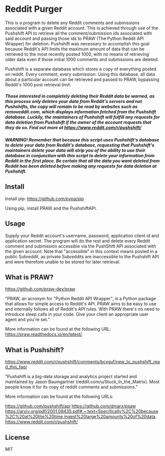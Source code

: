 # Reddit Purger

This is a program to delete any Reddit comments and submissions associated with a given Reddit account. This is achieved through use of the Pushshift API to retrieve all the comment/submission ids associated with said account and passing those ids to PRAW (The Python Reddit API Wrapper) for deletion. Pushshift was necessary to accomplish this goal because Reddit's API limits the maximum amount of data that can be retrieved to the most recently posted 1000, with no means of retrieving older data even if those initial 1000 comments and submissions are deleted.

Pushshift is a separate database which stores a copy of everything posted on reddit. Every comment, every submission. Using this database, all data about a particular account can be retrieved and passed to PRAW, bypassing Reddit's 1000 post retrieval limit.

##### Those interested in completely deleting their Reddit data be warned, as this process only deletes your data from Reddit's servers and not Pushshifts, the copy will remain to be read by websites such as removeddit.com, which displays information fetched from the Pushshift database. Luckily, the maintainers of Pushshift will fulfill any requests for data deletion from Pushshift if the owner of the account requests that they do so. Find out more at https://www.reddit.com/r/pushshift/

##### WARNING! Remember that because this script uses Pushshift's database to delete your data from Reddit's database, requesting that Pushshift's maintainers delete your data will strip you of the ability to use their database in conjunction with this script to delete your information from Reddit in the first place. Be certain that all the data you want deleted from Reddit has been deleted before making any requests for data deletion at Pushshift.

## Install

Install pip: https://github.com/pypa/pip

Using pip, install PRAW and the PushshiftAPI.

## Usage

Supply your Reddit account's username, password, application client id and application secret. The program will do the rest and delete every Reddit comment and submission accessible via the PushShift API associated with the given account. Note that "accessible" in this context means posted in a public Subreddit, as private Subreddits are inaccessible to the Pushshift API and were therefore unable to be stored for later retrieval.

## What is PRAW?

https://github.com/praw-dev/praw

"PRAW, an acronym for "Python Reddit API Wrapper", is a Python package that allows for simple access to Reddit's API. PRAW aims to be easy to use and internally follows all of Reddit's API rules. With PRAW there's no need to introduce sleep calls in your code. Give your client an appropriate user agent and you're set."

More information can be found at the following URL: https://praw.readthedocs.io/en/latest/

## What is Pushshift?

https://www.reddit.com/r/pushshift/comments/bcxguf/new_to_pushshift_read_this_faq/

"Pushshift is a big-data storage and analytics project started and maintained by Jason Baumgartner (reddit.com/u/Stuck_In_the_Matrix). Most people know it for its copy of reddit comments and submissions."

More information can be found at the following URLs:

https://github.com/pushshift/api
https://github.com/dmarx/psaw
https://arxiv.org/pdf/2001.08435.pdf#:~:text=Specifically%2C%20because%2C%20at%20the%20time,ingest%20large%20amounts%20of%20data.
https://www.reddit.com/r/pushshift/

## License

MIT